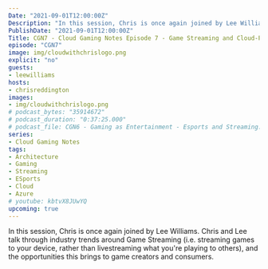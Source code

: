 ```yaml
---
Date: "2021-09-01T12:00:00Z"
Description: "In this session, Chris is once again joined by Lee Williams. Chris and Lee talk through industry trends around Game Streaming (i.e. streaming games to your device, rather than livestreaming what you're playing to others), and the opportunities this brings to game creators and consumers."
PublishDate: "2021-09-01T12:00:00Z"
Title: CGN7 - Cloud Gaming Notes Episode 7 - Game Streaming and Cloud-Powered Gaming
episode: "CGN7"
image: img/cloudwithchrislogo.png
explicit: "no"
guests:
- leewilliams
hosts:
- chrisreddington
images:
- img/cloudwithchrislogo.png
# podcast_bytes: "35914672"
# podcast_duration: "0:37:25.000"
# podcast_file: CGN6 - Gaming as Entertainment - Esports and Streaming.mp3
series:
- Cloud Gaming Notes
tags:
- Architecture
- Gaming
- Streaming
- ESports
- Cloud
- Azure
# youtube: kbtvX8JUwYQ
upcoming: true
---
```

In this session, Chris is once again joined by Lee Williams. Chris and Lee talk through industry trends around Game Streaming (i.e. streaming games to your device, rather than livestreaming what you're playing to others), and the opportunities this brings to game creators and consumers.